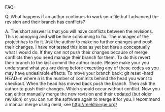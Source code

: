 FAQ:

Q. What happens if an author continues to work on a file but I advanced the revision and their branch has conflicts?

A. The short answer is that you will have conflicts between the revisions. This is annoying and will be time consuming to fix. The manager of the project has to fix it. Ask the author to make no further changes and push their changes. I have not tested this idea as yet but here s conceptually what I would do. If they can not push their changes because of merge conflicts then you need manage their branch for them. To do this revert their branch to the last commit the author made. Please make your you understand what you are doing before executing any of these codes as you may have undesirable effects. To move your branch back: git reset -hard HEAD~n where n is the number of commits behind the head you want to checkout.  When the head has moved back push the branch. Then ask the author to push their changes. Which should occur without conflict. Now you can either manually merge the new revision and their updated (but older revision) or you can run the software again to merge it for you. I recommend a manual merge using meld, see http://meldmerge.org/ 
